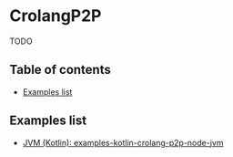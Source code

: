 # CrolangP2P

TODO

## Table of contents
- [Examples list](#examples-list)

## Examples list
- [JVM (Kotlin): examples-kotlin-crolang-p2p-node-jvm](https://github.com/crolang-p2p/examples-kotlin-crolang-p2p-node-jvm)
